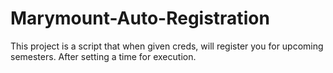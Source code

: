 # Marymount-Auto-Registration
This project is a script that when given creds, will register you for upcoming semesters. After setting a time for execution.
